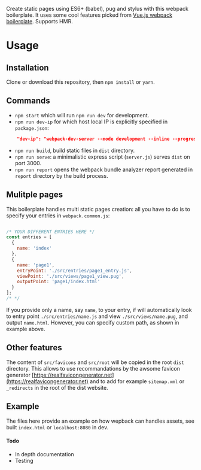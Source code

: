 Create static pages using ES6+ (babel), pug and stylus with this webpack boilerplate. It uses some cool features picked from [Vue.js webpack boilerplate](https://github.com/vuejs-templates/webpack). Supports HMR.

# Usage

## Installation

Clone or download this repository, then `npm install` or `yarn`.

## Commands

- `npm start` which will run `npm run dev` for development.
- `npm run dev-ip` for which host local IP is explicitly specified in `package.json`:
```json
    "dev-ip": "webpack-dev-server --mode development --inline --progress --host 192.168.<x>.<y> --config webpack.dev.js",
```
- `npm run build`, build static files in `dist` directory.
- `npm run serve`: a minimalistic express script (`server.js`) serves `dist` on port 3000.
- `npm run report` opens the webpack bundle analyzer report generated in `report` directory by the build process.

## Mulitple pages

This boilerplate handles multi static pages creation: all you have to do is to specify your entries in `webpack.common.js`:
```javascript

/* YOUR DIFFERENT ENTRIES HERE */
const entries = [
  {
    name: 'index'
  },
  {
    name: 'page1',
    entryPoint: './src/entries/page1_entry.js',
    viewPoint: './src/views/page1_view.pug',
    outputPoint: 'page1/index.html'
  }
];
/* */

```
If you provide only a name, say `name`, to your entry, if will automatically look to entry point `./src/entries/name.js` and view `./src/views/name.pug`, and output `name.html`. However, you can specify custom path, as shown in example above.

## Other features

The content of `src/favicons` and `src/root` will be copied in the root `dist` directory. This allows to use recommandations by the awsome favicon generator [https://realfavicongenerator.net](https://realfavicongenerator.net) and to add for example `sitemap.xml` or `_redirects` in the root of the dist website.

## Example

The files here provide an example on how wepback can handles assets, see built `index.html` or `localhost:8080` in dev.

#### Todo

- In depth documentation
- Testing